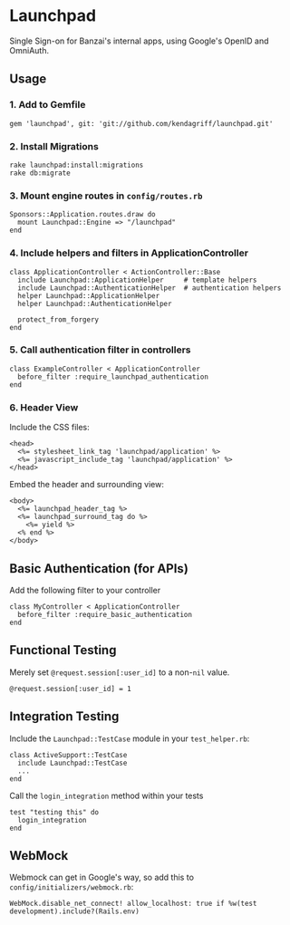 # Launchpad

Single Sign-on for Banzai's internal apps, using Google's OpenID and OmniAuth.

## Usage

### 1. Add to Gemfile

```
gem 'launchpad', git: 'git://github.com/kendagriff/launchpad.git'
```

### 2. Install Migrations

```
rake launchpad:install:migrations
rake db:migrate
```

### 3. Mount engine routes in `config/routes.rb`

```
Sponsors::Application.routes.draw do
  mount Launchpad::Engine => "/launchpad"
end
```

### 4. Include helpers and filters in ApplicationController

```
class ApplicationController < ActionController::Base
  include Launchpad::ApplicationHelper     # template helpers
  include Launchpad::AuthenticationHelper  # authentication helpers
  helper Launchpad::ApplicationHelper
  helper Launchpad::AuthenticationHelper

  protect_from_forgery
end
```

### 5. Call authentication filter in controllers

```
class ExampleController < ApplicationController
  before_filter :require_launchpad_authentication
end
```

### 6. Header View

Include the CSS files:

```
<head>
  <%= stylesheet_link_tag 'launchpad/application' %>
  <%= javascript_include_tag 'launchpad/application' %>
</head>
```

Embed the header and surrounding view:

```
<body>
  <%= launchpad_header_tag %>
  <%= launchpad_surround_tag do %>
    <%= yield %>
  <% end %>
</body>
```

## Basic Authentication (for APIs)

Add the following filter to your controller

```
class MyController < ApplicationController
  before_filter :require_basic_authentication
end
```

## Functional Testing

Merely set `@request.session[:user_id]` to a non-`nil` value.

```
@request.session[:user_id] = 1
```

## Integration Testing

Include the `Launchpad::TestCase` module in your `test_helper.rb`:

```
class ActiveSupport::TestCase
  include Launchpad::TestCase
  ...
end
```

Call the `login_integration` method within your tests

```
test "testing this" do
  login_integration
end
```

## WebMock

Webmock can get in Google's way, so add this to `config/initializers/webmock.rb`:

```
WebMock.disable_net_connect! allow_localhost: true if %w(test development).include?(Rails.env)
```
